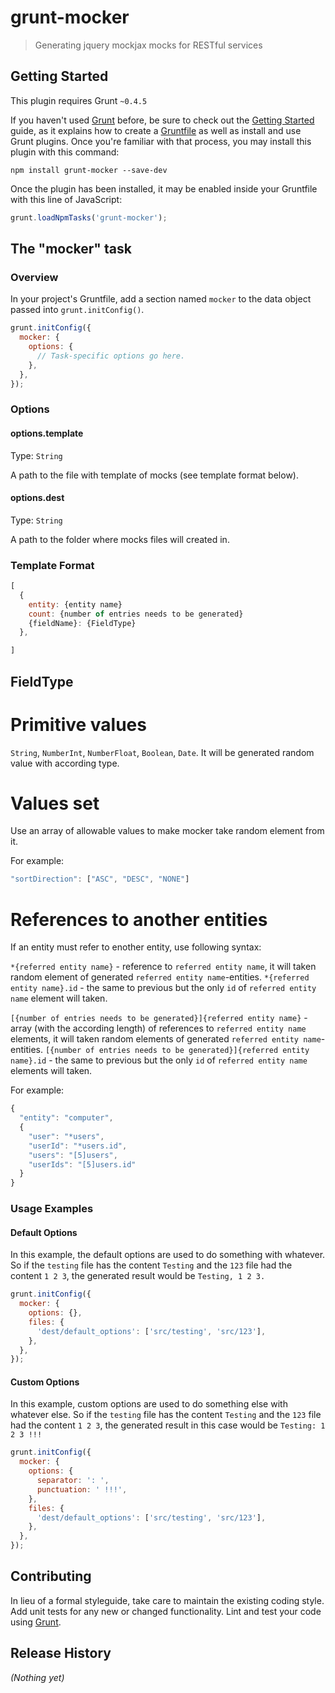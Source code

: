 # grunt-mocker

> Generating jquery mockjax mocks for RESTful services

## Getting Started
This plugin requires Grunt `~0.4.5`

If you haven't used [Grunt](http://gruntjs.com/) before, be sure to check out the [Getting Started](http://gruntjs.com/getting-started) guide, as it explains how to create a [Gruntfile](http://gruntjs.com/sample-gruntfile) as well as install and use Grunt plugins. Once you're familiar with that process, you may install this plugin with this command:

```shell
npm install grunt-mocker --save-dev
```

Once the plugin has been installed, it may be enabled inside your Gruntfile with this line of JavaScript:

```js
grunt.loadNpmTasks('grunt-mocker');
```

## The "mocker" task

### Overview
In your project's Gruntfile, add a section named `mocker` to the data object passed into `grunt.initConfig()`.

```js
grunt.initConfig({
  mocker: {
    options: {
      // Task-specific options go here.
    },
  },
});
```

### Options

#### options.template
Type: `String`

A path to the file with template of mocks (see template format below).

#### options.dest
Type: `String`

A path to the folder where mocks files will created in.

### Template Format

```js
[
  {
    entity: {entity name}
    count: {number of entries needs to be generated}
    {fieldName}: {FieldType} 
  },

]
```
## FieldType

# Primitive values

`String`, `NumberInt`, `NumberFloat`, `Boolean`, `Date`. 
It will be generated random value with according type.

# Values set

Use an array of allowable values to make mocker take random element from it.

For example: 

```js
"sortDirection": ["ASC", "DESC", "NONE"]
```

# References to another entities

If an entity must refer to enother entity, use following syntax: 

`*{referred entity name}` - reference to `referred entity name`, it will taken random element of generated `referred entity name`-entities.
`*{referred entity name}.id` - the same to previous but the only `id` of `referred entity name` element will taken.

`[{number of entries needs to be generated}]{referred entity name}` - array (with the according length) of references to `referred entity name` elements, it will taken random elements of generated `referred entity name`-entities. 
`[{number of entries needs to be generated}]{referred entity name}.id` - the same to previous but the only `id` of `referred entity name` elements will taken.

For example: 

```js
{
  "entity": "computer",
  {
    "user": "*users",
    "userId": "*users.id",
    "users": "[5]users",
    "userIds": "[5]users.id"
  }
}
```


### Usage Examples

#### Default Options
In this example, the default options are used to do something with whatever. So if the `testing` file has the content `Testing` and the `123` file had the content `1 2 3`, the generated result would be `Testing, 1 2 3.`

```js
grunt.initConfig({
  mocker: {
    options: {},
    files: {
      'dest/default_options': ['src/testing', 'src/123'],
    },
  },
});
```

#### Custom Options
In this example, custom options are used to do something else with whatever else. So if the `testing` file has the content `Testing` and the `123` file had the content `1 2 3`, the generated result in this case would be `Testing: 1 2 3 !!!`

```js
grunt.initConfig({
  mocker: {
    options: {
      separator: ': ',
      punctuation: ' !!!',
    },
    files: {
      'dest/default_options': ['src/testing', 'src/123'],
    },
  },
});
```

## Contributing
In lieu of a formal styleguide, take care to maintain the existing coding style. Add unit tests for any new or changed functionality. Lint and test your code using [Grunt](http://gruntjs.com/).

## Release History
_(Nothing yet)_
